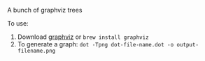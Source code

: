 A bunch of graphviz trees

To use:
1. Download [graphviz](https://www.graphviz.org/download/) or ```brew install graphviz```
2. To generate a graph: ```dot -Tpng dot-file-name.dot -o output-filename.png``` 

